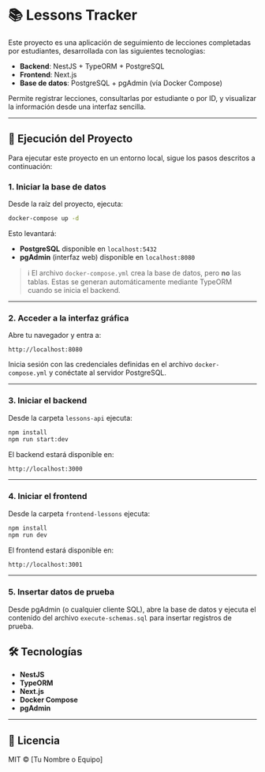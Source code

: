 # 📚 Lessons Tracker

Este proyecto es una aplicación de seguimiento de lecciones completadas por estudiantes, desarrollada con las siguientes tecnologias:

- **Backend**: NestJS + TypeORM + PostgreSQL  
- **Frontend**: Next.js  
- **Base de datos**: PostgreSQL + pgAdmin (vía Docker Compose)

Permite registrar lecciones, consultarlas por estudiante o por ID, y visualizar la información desde una interfaz sencilla.

---

## 🚀 Ejecución del Proyecto

Para ejecutar este proyecto en un entorno local, sigue los pasos descritos a continuación:

### 1. Iniciar la base de datos

Desde la raíz del proyecto, ejecuta:

```bash
docker-compose up -d
```

Esto levantará:

- **PostgreSQL** disponible en `localhost:5432`
- **pgAdmin** (interfaz web) disponible en `localhost:8080`

> ℹ️ El archivo `docker-compose.yml` crea la base de datos, pero **no** las tablas. Estas se generan automáticamente mediante TypeORM cuando se inicia el backend.

---

### 2. Acceder a la interfaz gráfica

Abre tu navegador y entra a:

```
http://localhost:8080
```

Inicia sesión con las credenciales definidas en el archivo `docker-compose.yml` y conéctate al servidor PostgreSQL.

---

### 3. Iniciar el backend

Desde la carpeta `lessons-api` ejecuta:

```bash
npm install
npm run start:dev
```

El backend estará disponible en:

```
http://localhost:3000
```

---

### 4. Iniciar el frontend

Desde la carpeta `frontend-lessons` ejecuta:

```bash
npm install
npm run dev
```

El frontend estará disponible en:

```
http://localhost:3001
```

---

### 5. Insertar datos de prueba

Desde pgAdmin (o cualquier cliente SQL), abre la base de datos y ejecuta el contenido del archivo `execute-schemas.sql` para insertar registros de prueba.


## 🛠️ Tecnologías

- **NestJS** 
- **TypeORM** 
- **Next.js** 
- **Docker Compose** 
- **pgAdmin**

---

## 📄 Licencia

MIT © [Tu Nombre o Equipo]
